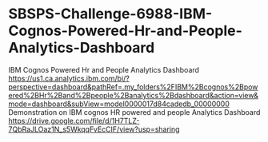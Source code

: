 # SBSPS-Challenge-6988-IBM-Cognos-Powered-Hr-and-People-Analytics-Dashboard
IBM Cognos Powered Hr and People Analytics Dashboard
https://us1.ca.analytics.ibm.com/bi/?perspective=dashboard&pathRef=.my_folders%2FIBM%2Bcognos%2Bpowered%2BHr%2Band%2Bpeople%2Banalytics%2Bdashboard&action=view&mode=dashboard&subView=model0000017d84cadedb_00000000 
              Demonstration on IBM cognos HR powered and people Analytics Dashboard
       https://drive.google.com/file/d/1H7TLZ-7QbRaJLOaz1N_s5WkqqFvEcCIF/view?usp=sharing
